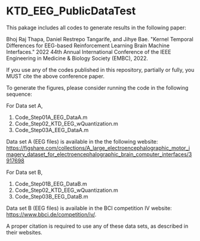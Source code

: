 # KTD_EEG_PublicDataTest
This pakage includes all codes to generate results in the following paper:

Bhoj Raj Thapa, Daniel Restrepo Tangarife, and Jihye Bae. "Kernel Temporal Differences for EEG-based Reinforcement Learning Brain Machine Interfaces." 2022 44th Annual International Conference of the IEEE Engineering in Medicine & Biology Society (EMBC), 2022.

If you use any of the codes published in this repository, partially or fully, you MUST cite the above conference paper.

To generate the figures, please consider running the code in the following sequence:

For Data set A,
1. Code_Step01A_EEG_DataA.m
2. Code_Step02_KTD_EEG_wQuantization.m
3. Code_Step03A_EEG_DataA.m

Data set A (EEG files) is available in the the following website: 
https://figshare.com/collections/A_large_electroencephalographic_motor_imagery_dataset_for_electroencephalographic_brain_computer_interfaces/3917698

For Data set B,
1. Code_Step01B_EEG_DataB.m
2. Code_Step02_KTD_EEG_wQuantization.m
3. Code_Step03B_EEG_DataB.m

Data set B (EEG files) is available in the BCI competition IV website: https://www.bbci.de/competition/iv/.

A proper citation is required to use any of these data sets, as described in their websites.


